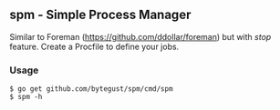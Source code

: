 ## spm - Simple Process Manager
Similar to Foreman (https://github.com/ddollar/foreman) but with _stop_ feature. Create a Procfile to define your jobs.

### Usage
```
$ go get github.com/bytegust/spm/cmd/spm
$ spm -h
```